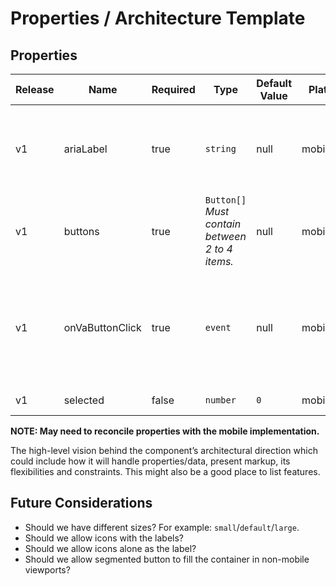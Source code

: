 # Properties / Architecture Template

## Properties

| Release     | Name       | Required     | Type                                                 | Default Value                          | Platform     | Description                                                                                                                        |
| ----------- | --------   | ------------ | ---------------------------------------------------  | -------------------------------------- | ------------ | ---------------------------------------------------------------------------------------------------------------------------------- |
| v1          | ariaLabel    | true         | `string`  | null                                   | mobile/web   | The `aria-label` value to be applied to component's `<ul>` element.
| v1          | buttons    | true         | `Button[]`<br> _Must contain between 2 to 4 items._  | null                                   | mobile/web   | An array of button labels and values.
| v1          | onVaButtonClick   | true         | `event`                                              | null                                   | mobile/web   | A custom event emitted that returns to value of the active button when one of the buttons is clicked.                                     |
| v1          | selected   | false         | `number`                                                    | `0`                         | mobile/web   | The active button

**NOTE: May need to reconcile properties with the mobile implementation.**

The high-level vision behind the component’s architectural direction which could include how it will handle properties/data, present markup, its flexibilities and constraints. This might also be a good place to list features.

## Future Considerations

- Should we have different sizes? For example: `small`/`default`/`large`.
- Should we allow icons with the labels?
- Should we allow icons alone as the label?
- Should we allow segmented button to fill the container in non-mobile viewports?


